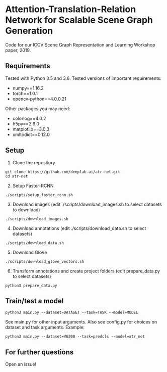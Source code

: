 # Attention-Translation-Relation Network for Scalable Scene Graph Generation

Code for our ICCV Scene Graph Representation and Learning Workshop paper, 2019.

## Requirements
Tested with Python 3.5 and 3.6.
Tested versions of important requirements:
* numpy==1.16.2
* torch==1.0.1
* opencv-python==4.0.0.21

Other packages you may need:
* colorlog==4.0.2
* h5py==2.9.0
* matplotlib==3.0.3
* xmltodict==0.12.0

## Setup
1. Clone the repository
```
git clone https://github.com/deeplab-ai/atr-net.git
cd atr-net
```
2. Setup Faster-RCNN
```
./scripts/setup_faster_rcnn.sh
```
3. Download images (edit ./scripts/download_images.sh to select datasets to download)
```
./scripts/download_images.sh
```
4. Download annotations (edit ./scripts/download_data.sh to select datasets)
```
./scripts/download_data.sh
```
5. Download GloVe
```
./scripts/download_glove_vectors.sh
```
6. Transform annotations and create project folders (edit prepare_data.py to select datasets)
```
python3 prepare_data.py
```

## Train/test a model
```
python3 main.py --dataset=DATASET --task=TASK --model=MODEL
```
See main.py for other input arguments.
Also see config.py for choices on dataset and task arguments.
Example:
```
python3 main.py --dataset=VG200 --task=predcls --model=atr_net
```

## For further questions
Open an issue!
